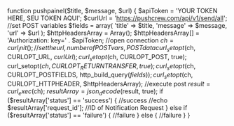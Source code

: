function pushpainel($title, $message, $url) {
    $apiToken = 'YOUR TOKEN HERE, SEU TOKEN AQUI';
    $curlUrl = 'https://pushcrew.com/api/v1/send/all';
    //set POST variables
    $fields = array(
        'title' => $title,
        'message' => $message,
        'url' => $url
    );
    $httpHeadersArray = Array();
    $httpHeadersArray[] = 'Authorization: key=' . $apiToken;
    //open connection
    $ch = curl_init();
    //set the url, number of POST vars, POST data
    curl_setopt($ch, CURLOPT_URL, $curlUrl);
    curl_setopt($ch, CURLOPT_POST, true);
    curl_setopt($ch, CURLOPT_RETURNTRANSFER, true);
    curl_setopt($ch, CURLOPT_POSTFIELDS, http_build_query($fields));
    curl_setopt($ch, CURLOPT_HTTPHEADER, $httpHeadersArray);
    //execute post
    $result = curl_exec($ch);
    $resultArray = json_decode($result, true);
    if ($resultArray['status'] == 'success') {
        //success
        //echo $resultArray['request_id']; //ID of Notification Request
    } else if ($resultArray['status'] == 'failure') {
        //failure
    } else {
        //failure
    }
}
